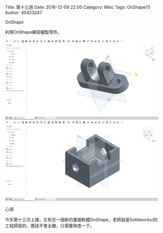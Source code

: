 Title: 第十三週
Date: 2016-12-09 22:00
Category: Misc
Tags: OnShape(1)
Author: 40423247

OnShape

<!-- PELICAN_END_SUMMARY -->


<p>利用OnShape練習繪製零件。<p>

<img src="../data/image/W13-1.png" width="800" />













<img src="../data/image/W13-2.png" width="800" />


<p>心得<p>

今天第十三次上課，又有交一個新的畫圖軟體OnShape，老師說是Solidworks/的工程師寫的，應該不會太難，只需要熟悉一下。





